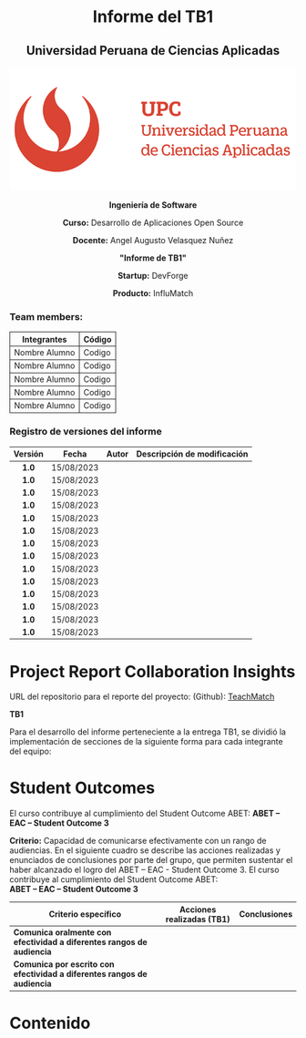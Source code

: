 <div align="center">
 <h1>Informe del TB1</h1>
    <h2>Universidad Peruana de Ciencias Aplicadas</h2>
    <img src="./assets/upcLogo.png" alt="Logo de UPC" >
     <p><strong>Ingeniería de Software</strong></p>
    <p><strong>Curso:</strong> Desarrollo de Aplicaciones Open Source</p>
    <p><strong>Docente:</strong> Angel Augusto Velasquez Nuñez</p>
    <p><strong>"Informe de TB1"</strong></p>
    <p><strong>Startup:</strong> DevForge</p>
    <p><strong>Producto:</strong> InfluMatch</p>
</div>

### Team members:
<div align="center" style="width: 100%;">
    <table style="width: 100%; border-collapse: collapse;">
        <thead >
            <tr>
                <th style="border: 1px solid ;">Integrantes</th>
                <th style="border: 1px solid ;">Código</th>
            </tr>
        </thead>
        <tbody>
            <tr>
                <td style="border: 1px solid ;">Nombre Alumno</td>
                <td style="border: 1px solid ;">Codigo</td>
            </tr>
             <tr>
                <td style="border: 1px solid ;">Nombre Alumno</td>
                <td style="border: 1px solid ;">Codigo</td>
            </tr>
             <tr>
                <td style="border: 1px solid ;">Nombre Alumno</td>
                <td style="border: 1px solid ;">Codigo</td>
            </tr>
             <tr>
                <td style="border: 1px solid ;">Nombre Alumno</td>
                <td style="border: 1px solid ;">Codigo</td>
            </tr>
             <tr>
                <td style="border: 1px solid ;">Nombre Alumno</td>
                <td style="border: 1px solid ;">Codigo</td>
            </tr>
        </tbody>
    </table>
</div>

### Registro de versiones del informe

| Versión |   Fecha    | Autor                                                                                                                                 | Descripción de modificación                                                                                                                                                                                                          |
| :-----: | :--------: | :------------------------------------------------------------------------------------------------------------------------------------ | :----------------------------------------------------------------------------------------------------------------------------------------------------------------------------------------------------------------------------------- |
| **1.0** | 15/08/2023 |                                                                                                                                       |                                                                                                                                                                                                                                      |
| **1.0** | 15/08/2023 |                                                                                                                                       |                                                                                                                                                                                                                                      |
| **1.0** | 15/08/2023 |                                                                                                                                       |                                                                                                                                                                                                                                      |
| **1.0** | 15/08/2023 |                                                                                                                                       |                                                                                                                                                                                                                                      |
| **1.0** | 15/08/2023 |                                                                                                                                       |                                                                                                                                                                                                                                      |
| **1.0** | 15/08/2023 |                                                                                                                                       |                                                                                                                                                                                                                                      |
| **1.0** | 15/08/2023 |                                                                                                                                       |                                                                                                                                                                                                                                      |
| **1.0** | 15/08/2023 |                                                                                                                                       |                                                                                                                                                                                                                                      |
| **1.0** | 15/08/2023 |                                                                                                                                       |                                                                                                                                                                                                                                      |
| **1.0** | 15/08/2023 |                                                                                                                                       |                                                                                                                                                                                                                                      |
| **1.0** | 15/08/2023 |                                                                                                                                       |                                                                                                                                                                                                                                      |
| **1.0** | 15/08/2023 |                                                                                                                                       |                                                                                                                                                                                                                                      |
| **1.0** | 15/08/2023 |                                                                                                                                       |                                                                                                                                                                                                                                      |
| **1.0** | 15/08/2023 |                                                                                                                                       |                                                                                                                                                                                                                                      |


# Project Report Collaboration Insights

URL del repositorio para el reporte del proyecto: (Github): [TeachMatch](https://github.com/1ASI0730-2510-4366-G1-EduTalent/upc-pre-202510-1asi0730-4366-TeachMatch-report-tf)




**TB1**

Para el desarrollo del informe perteneciente a la entrega TB1, se dividió la implementación de secciones de la siguiente forma
para cada integrante del equipo:


# Student Outcomes

El curso contribuye al cumplimiento del Student Outcome ABET:
**ABET – EAC – Student Outcome 3**

**Criterio:** Capacidad de comunicarse efectivamente con un rango de audiencias.
En el siguiente cuadro se describe las acciones realizadas y enunciados de
conclusiones por parte del grupo, que permiten sustentar el haber alcanzado el logro
del ABET – EAC - Student Outcome 3.
El curso contribuye al cumplimiento del Student Outcome ABET:  
**ABET – EAC – Student Outcome 3**



| **Criterio específico**                                                   | **Acciones realizadas (TB1)**                                                                                                                                                                                                                                                                                                                                                                                                                                                                                                                                                                                                                                                                                                                                                                                                                                                                                                                                                                                                                                                                                                             | **Conclusiones**                                                                                                                                                                                                              |
| ------------------------------------------------------------------------- | ----------------------------------------------------------------------------------------------------------------------------------------------------------------------------------------------------------------------------------------------------------------------------------------------------------------------------------------------------------------------------------------------------------------------------------------------------------------------------------------------------------------------------------------------------------------------------------------------------------------------------------------------------------------------------------------------------------------------------------------------------------------------------------------------------------------------------------------------------------------------------------------------------------------------------------------------------------------------------------------------------------------------------------------------------------------------------------------------------------------------------------------- | ----------------------------------------------------------------------------------------------------------------------------------------------------------------------------------------------------------------------------- |
| **Comunica oralmente con efectividad a diferentes rangos de audiencia**   |  |
| **Comunica por escrito con efectividad a diferentes rangos de audiencia** |  |

# Contenido
